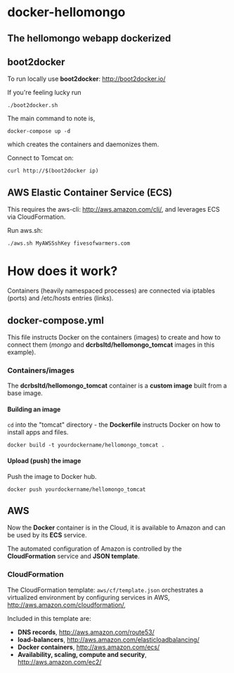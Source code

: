# docker-hellomongo
The hellomongo webapp dockerized
--------------------------------
boot2docker
-----------
To run locally use **boot2docker**: http://boot2docker.io/

If you're feeling lucky run 

  `./boot2docker.sh`
  
The main command to note is, 

  `docker-compose up -d`
  
which creates the containers and daemonizes them. 

Connect to Tomcat on:

  `curl http://$(boot2docker ip)`
  
AWS Elastic Container Service (ECS)
--------------------------------------
This requires the aws-cli: http://aws.amazon.com/cli/, and leverages ECS via CloudFormation.

Run aws.sh:

  `./aws.sh MyAWSSshKey fivesofwarmers.com`
  
# How does it work?
Containers (heavily namespaced processes) are connected via iptables (ports) and /etc/hosts entries (links).
## docker-compose.yml
This file instructs Docker on the containers (images) to create and how to connect them (*mongo* and **dcrbsltd/hellomongo_tomcat** images in this example).
### Containers/images
The **dcrbsltd/hellomongo_tomcat** container is a **custom image** built from a base image.
#### Building an image
`cd` into the "tomcat" directory - the **Dockerfile** instructs Docker on how to install apps and files.

  `docker build -t yourdockername/hellomongo_tomcat .`
#### Upload (push) the image
Push the image to Docker hub.

  `docker push yourdockername/hellomongo_tomcat`
  
## AWS
Now the **Docker** container is in the Cloud, it is available to Amazon and can be used by its **ECS** service.

The automated configuration of Amazon is controlled by the **CloudFormation** service and **JSON template**. 

### CloudFormation
The CloudFormation template: `aws/cf/template.json` orchestrates a virtualized environment by configuring services in AWS, http://aws.amazon.com/cloudformation/,

Included in this template are:

  * **DNS records**, http://aws.amazon.com/route53/
  * **load-balancers**, http://aws.amazon.com/elasticloadbalancing/
  * **Docker containers**, http://aws.amazon.com/ecs/
  * **Availability, scaling, compute and security**, http://aws.amazon.com/ec2/